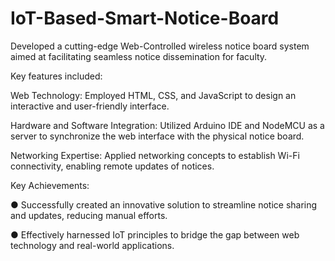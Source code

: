 # IoT-Based-Smart-Notice-Board
Developed a cutting-edge Web-Controlled wireless notice board system aimed at facilitating seamless notice dissemination for faculty.

Key features included:

Web Technology: Employed HTML, CSS, and JavaScript to design an interactive and user-friendly interface.

Hardware and Software Integration: Utilized Arduino IDE and NodeMCU as a server to synchronize the web interface with
the physical notice board.

Networking Expertise: Applied networking concepts to establish Wi-Fi connectivity, enabling remote updates of notices.

Key Achievements:

● Successfully created an innovative solution to streamline notice sharing and updates, reducing manual efforts.

● Effectively harnessed IoT principles to bridge the gap between web technology and real-world applications.

